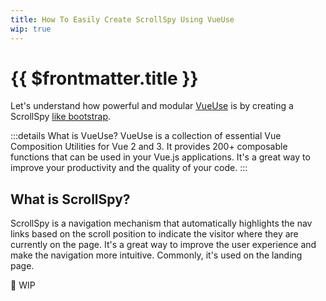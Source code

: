 ```yaml
---
title: How To Easily Create ScrollSpy Using VueUse
wip: true
---
```


# {{ $frontmatter.title }}

Let's understand how powerful and modular [VueUse](https://vueuse.org/) is by creating a ScrollSpy [like bootstrap](https://getbootstrap.com/docs/5.3/components/scrollspy).

:::details What is VueUse?
VueUse is a collection of essential Vue Composition Utilities for Vue 2 and 3. It provides 200+ composable functions that can be used in your Vue.js applications. It's a great way to improve your productivity and the quality of your code.
:::

## What is ScrollSpy?

ScrollSpy is a navigation mechanism that automatically highlights the nav links based on the scroll position to indicate the visitor where they are currently on the page. It's a great way to improve the user experience and make the navigation more intuitive. Commonly, it's used on the landing page.

🚧 WIP
